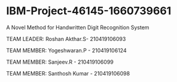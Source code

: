 # IBM-Project-46145-1660739661
A Novel Method for Handwritten Digit Recognition System

TEAM LEADER: Roshan Akthar.S- 210419106093

TEAM MEMBER: Yogeshwaran.P  - 210419106124

TEAM MEMBER: Sanjeev.R      - 210419106099

TEAM MEMBER: Santhosh Kumar - 210419106098
